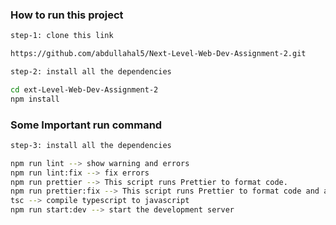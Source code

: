 ### **How to run this project**

```bash
step-1: clone this link

https://github.com/abdullahal5/Next-Level-Web-Dev-Assignment-2.git
```

```bash
step-2: install all the dependencies

cd ext-Level-Web-Dev-Assignment-2
npm install

```

### **Some Important run command**

```bash
step-3: install all the dependencies

npm run lint --> show warning and errors
npm run lint:fix --> fix errors
npm run prettier --> This script runs Prettier to format code.
npm run prettier:fix --> This script runs Prettier to format code and auto fix.
tsc --> compile typescript to javascript
npm run start:dev --> start the development server
```
